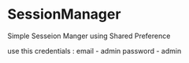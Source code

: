 # SessionManager
Simple Sesseion Manger using Shared Preference 

use this credentials :
  email - admin
  password - admin
